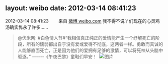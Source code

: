 layout: weibo
date: 2012-03-14 08:41:23
---
2012-03-14 08:41:23  &nbsp;&nbsp;&nbsp;&nbsp;&nbsp;&nbsp; 来自 <a href="http://weibo.com/" rel="nofollow">微博 weibo.com</a>
我不得不说丫们现在的心灵鸡汤确实隽永了许多……
>  @优米网: #白色情人节#“我相信真正纯正的爱情能产生一个纾解死亡的阶段，所有的懦弱都出自于没有爱或爱得不彻底，这两者一样。勇敢而真诚的人能够直面死亡，正是因为他们的爱拥有足够的激情，可以将死神从头脑中驱逐。” ------《午夜巴黎》童鞋们早安！ ​​​
>  ![图片](https://ww3.sinaimg.cn/large/6601ce85jw1dqz0vol3u0j.jpg)

